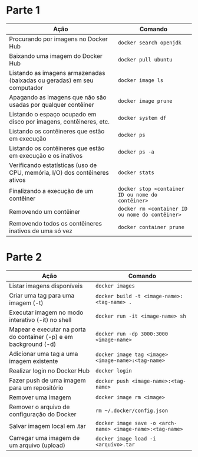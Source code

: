 # Parte 1
| Ação                                                                       | Comando                                           |
|----------------------------------------------------------------------------|---------------------------------------------------|
| Procurando por imagens no Docker Hub                                       | `docker search openjdk`                           |
| Baixando uma imagem do Docker Hub                                          | `docker pull ubuntu`                              |
| Listando as imagens armazenadas (baixadas ou geradas) em seu computador    | `docker image ls`                                 |
| Apagando as imagens que não são usadas por qualquer contêiner              | `docker image prune`                              |
| Listando o espaço ocupado em disco por imagens, contêineres, etc.          | `docker system df`                                |
| Listando os contêineres que estão em execução                              | `docker ps`                                       |
| Listando os contêineres que estão em execução e os inativos                | `docker ps -a`                                    |
| Verificando estatísticas (uso de CPU, memória, I/O) dos contêineres ativos | `docker stats`                                    |
| Finalizando a execução de um contêiner                                     | `docker stop <container ID ou nome do contêiner>` |
| Removendo um contêiner                                                     | `docker rm <container ID ou nome do contêiner>`   |
| Removendo todos os contêineres inativos de uma só vez                      | `docker container prune`                          |


# Parte 2
| Ação                                                               | Comando                                                   |
| ------------------------------------------------------------------ | --------------------------------------------------------- |
| Listar imagens disponíveis                                         | `docker images`                                           |
| Criar uma tag para uma imagem (-t)                                 | `docker build -t <image-name>:<tag-name> .`               |
| Executar imagem no modo interativo (-it) no shell                  | `docker run -it <image-name> sh`                          |
| Mapear e executar na porta do container  (-p) e em background (-d) | `docker run -dp 3000:3000 <image-name>`                   |
| Adicionar uma tag a uma imagem existente                           | `docker image tag <image> <image-name>:<tag-name>`        |
| Realizar login no Docker Hub                                       | `docker login`                                            |
| Fazer push de uma imagem para um repositório                       | `docker push <image-name>:<tag-name>`                     |
| Remover uma imagem                                                 | `docker image rm <image>`                                 |
| Remover o arquivo de configuração do Docker                        | `rm ~/.docker/config.json`                                |
| Salvar imagem local em .tar                                        | `docker image save -o <arch-name> <image-name>:<tag-name>`|
| Carregar uma imagem de um arquivo (upload)                         | `docker image load -i <arquivo>.tar`                      |